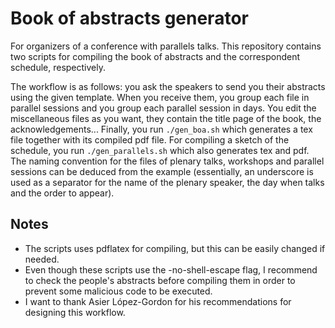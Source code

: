 
# Book of abstracts generator

For organizers of a conference with parallels talks. This repository contains two scripts for compiling the book of abstracts and the correspondent schedule, respectively.

The workflow is as follows: you ask the speakers to send you their abstracts using the given template. When you receive them, you group each file in parallel sessions and you group each parallel session in days. You edit the miscellaneous files as you want, they contain the title page of the book, the acknowledgements... Finally, you run ```./gen_boa.sh``` which generates a tex file together with its compiled pdf file. For compiling a sketch of the schedule, you run ```./gen_parallels.sh``` which also generates tex and pdf. The naming convention for the files of plenary talks, workshops and parallel sessions can be deduced from the example (essentially, an underscore is used as a separator for the name of the plenary speaker, the day when talks and the order to appear).

## Notes
- The scripts uses pdflatex for compiling, but this can be easily changed if needed.
- Even though these scripts use the -no-shell-escape flag, I recommend to check the people's abstracts before compiling them in order to prevent some malicious code to be executed.
- I want to thank Asier López-Gordon for his recommendations for designing this workflow.
